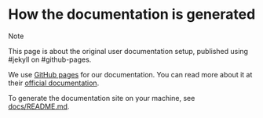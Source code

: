 # How the documentation is generated

> [!Note]
> This page is about the original user documentation setup, published using #jekyll on #github-pages.

We use [GitHub pages](https://pages.github.com/) for our documentation.
You can read more about it at their [official documentation](https://docs.github.com/en/pages).

To generate the documentation site on your machine,
see [docs/README.md](https://github.com/obsidian-tasks-group/obsidian-tasks/blob/main/docs/README.md).
